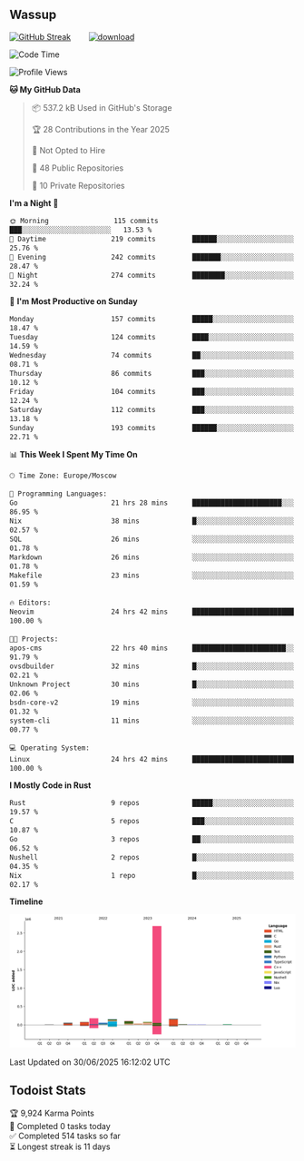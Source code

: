 ## Wassup

<!--
-->

[![GitHub Streak](http://github-readme-streak-stats.herokuapp.com?user=archeoss&theme=shades-of-purple&hide_border=true&date_format=j%20M%5B%20Y%5D)](https://git.io/streak-stats)&nbsp;&nbsp;&nbsp;&nbsp;&nbsp;&nbsp;&nbsp;&nbsp;[![download](https://user-images.githubusercontent.com/68448737/147796309-d8b65b1d-4dde-40d9-b03a-2b42aaa6cd43.jpeg)
](http://bmstu.ru/)

<!--START_SECTION:waka-->
![Code Time](http://img.shields.io/badge/Code%20Time-3%2C971%20hrs%2056%20mins-blue)

![Profile Views](http://img.shields.io/badge/Profile%20Views-0-blue)

**🐱 My GitHub Data** 

> 📦 537.2 kB Used in GitHub's Storage 
 > 
> 🏆 28 Contributions in the Year 2025
 > 
> 🚫 Not Opted to Hire
 > 
> 📜 48 Public Repositories 
 > 
> 🔑 10 Private Repositories 
 > 
**I'm a Night 🦉** 

```text
🌞 Morning                115 commits         ███░░░░░░░░░░░░░░░░░░░░░░   13.53 % 
🌆 Daytime                219 commits         ██████░░░░░░░░░░░░░░░░░░░   25.76 % 
🌃 Evening                242 commits         ███████░░░░░░░░░░░░░░░░░░   28.47 % 
🌙 Night                  274 commits         ████████░░░░░░░░░░░░░░░░░   32.24 % 
```
📅 **I'm Most Productive on Sunday** 

```text
Monday                   157 commits         █████░░░░░░░░░░░░░░░░░░░░   18.47 % 
Tuesday                  124 commits         ████░░░░░░░░░░░░░░░░░░░░░   14.59 % 
Wednesday                74 commits          ██░░░░░░░░░░░░░░░░░░░░░░░   08.71 % 
Thursday                 86 commits          ███░░░░░░░░░░░░░░░░░░░░░░   10.12 % 
Friday                   104 commits         ███░░░░░░░░░░░░░░░░░░░░░░   12.24 % 
Saturday                 112 commits         ███░░░░░░░░░░░░░░░░░░░░░░   13.18 % 
Sunday                   193 commits         ██████░░░░░░░░░░░░░░░░░░░   22.71 % 
```


📊 **This Week I Spent My Time On** 

```text
🕑︎ Time Zone: Europe/Moscow

💬 Programming Languages: 
Go                       21 hrs 28 mins      ██████████████████████░░░   86.95 % 
Nix                      38 mins             █░░░░░░░░░░░░░░░░░░░░░░░░   02.57 % 
SQL                      26 mins             ░░░░░░░░░░░░░░░░░░░░░░░░░   01.78 % 
Markdown                 26 mins             ░░░░░░░░░░░░░░░░░░░░░░░░░   01.78 % 
Makefile                 23 mins             ░░░░░░░░░░░░░░░░░░░░░░░░░   01.59 % 

🔥 Editors: 
Neovim                   24 hrs 42 mins      █████████████████████████   100.00 % 

🐱‍💻 Projects: 
apos-cms                 22 hrs 40 mins      ███████████████████████░░   91.79 % 
ovsdbuilder              32 mins             █░░░░░░░░░░░░░░░░░░░░░░░░   02.21 % 
Unknown Project          30 mins             █░░░░░░░░░░░░░░░░░░░░░░░░   02.06 % 
bsdn-core-v2             19 mins             ░░░░░░░░░░░░░░░░░░░░░░░░░   01.32 % 
system-cli               11 mins             ░░░░░░░░░░░░░░░░░░░░░░░░░   00.77 % 

💻 Operating System: 
Linux                    24 hrs 42 mins      █████████████████████████   100.00 % 
```

**I Mostly Code in Rust** 

```text
Rust                     9 repos             █████░░░░░░░░░░░░░░░░░░░░   19.57 % 
C                        5 repos             ███░░░░░░░░░░░░░░░░░░░░░░   10.87 % 
Go                       3 repos             ██░░░░░░░░░░░░░░░░░░░░░░░   06.52 % 
Nushell                  2 repos             █░░░░░░░░░░░░░░░░░░░░░░░░   04.35 % 
Nix                      1 repo              █░░░░░░░░░░░░░░░░░░░░░░░░   02.17 % 
```



**Timeline**

![Lines of Code chart](https://raw.githubusercontent.com/archeoss/archeoss/master/assets/bar_graph.png)


 Last Updated on 30/06/2025 16:12:02 UTC
<!--END_SECTION:waka-->

## Todoist Stats

<!-- TODO-IST:START -->
🏆  9,924 Karma Points           
🌸  Completed 0 tasks today           
✅  Completed 514 tasks so far           
⏳  Longest streak is 11 days
<!-- TODO-IST:END -->
